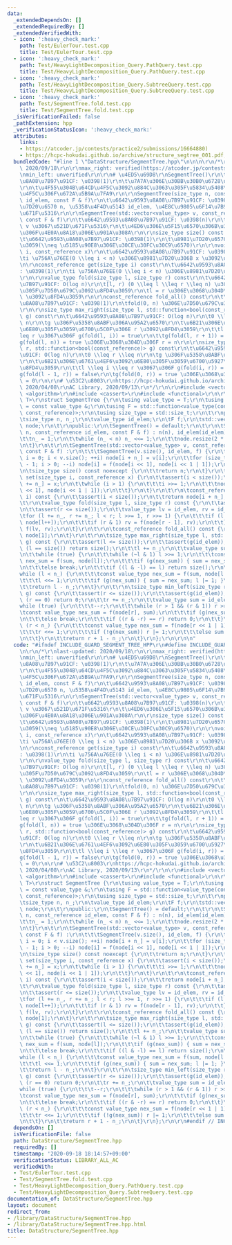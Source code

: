 ```yaml
---
data:
  _extendedDependsOn: []
  _extendedRequiredBy: []
  _extendedVerifiedWith:
  - icon: ':heavy_check_mark:'
    path: Test/EulerTour.test.cpp
    title: Test/EulerTour.test.cpp
  - icon: ':heavy_check_mark:'
    path: Test/HeavyLightDecomposition_Query.PathQuery.test.cpp
    title: Test/HeavyLightDecomposition_Query.PathQuery.test.cpp
  - icon: ':heavy_check_mark:'
    path: Test/HeavyLightDecomposition_Query.SubtreeQuery.test.cpp
    title: Test/HeavyLightDecomposition_Query.SubtreeQuery.test.cpp
  - icon: ':heavy_check_mark:'
    path: Test/SegmentTree.fold.test.cpp
    title: Test/SegmentTree.fold.test.cpp
  _isVerificationFailed: false
  _pathExtension: hpp
  _verificationStatusIcon: ':heavy_check_mark:'
  attributes:
    links:
    - https://atcoder.jp/contests/practice2/submissions/16664880)
    - https://hcpc-hokudai.github.io/archive/structure_segtree_001.pdf,
  bundledCode: "#line 1 \"DataStructure/SegmentTree.hpp\"\n\n\n\r\n/*\r\nlast-updated:\
    \ 2020/09/18\r\n\r\nmax_right: verified(https://atcoder.jp/contests/practice2/submissions/16664880)\r\
    \nmin_left: unverified\r\n\r\n# \u4ED5\u69D8\r\nSegmentTree()\r\n\t\u6642\u9593\
    \u8A08\u7B97\u91CF: \u0398(1)\r\n\t\u7A7A\u306E\u30BB\u30B0\u6728\u3092\u4F5C\u6210\
    \r\n\t\u4F55\u304B\u64CD\u4F5C\u3092\u884C\u3063\u305F\u5834\u5408\u306E\u52D5\
    \u4F5C\u306F\u672A\u5B9A\u7FA9\r\n\r\nSegmentTree(size_type n, const_reference\
    \ id_elem, const F & f)\r\n\t\u6642\u9593\u8A08\u7B97\u91CF: \u0398(n)\r\n\t\u8981\
    \u7D20\u6570 n, \u5358\u4F4D\u5143 id_elem, \u4E8C\u9805\u6F14\u7B97 f \u3067\u521D\
    \u671F\u5316\r\n\r\nSegmentTree(std::vector<value_type> v, const_reference id_elem,\
    \ const F & f)\r\n\t\u6642\u9593\u8A08\u7B97\u91CF: \u0398(n)\r\n\t\u914D\u5217\
    \ v \u3067\u521D\u671F\u5316\r\n\t\u4ED6\u306E\u5F15\u6570\u306B\u3064\u3044\u3066\
    \u306F\u4E0A\u8A18\u306E\u901A\u308A\r\n\r\nsize_type size() const noexcept\r\n\
    \t\u6642\u9593\u8A08\u7B97\u91CF: \u0398(1)\r\n\t\u8981\u7D20\u6570\u3092\u8FD4\
    \u3059(\\neq \u5185\u90E8\u306E\u30CE\u30FC\u30C9\u6570)\r\n\r\nvoid set(size_type\
    \ i, const_reference x)\r\n\t\u6642\u9593\u8A08\u7B97\u91CF: \u0398(log n)\r\n\
    \ti \u756A\u76EE(0 \\leq i < n) \u306E\u8981\u7D20\u306B x \u3092\u4EE3\u5165\r\
    \n\r\nconst_reference get(size_type i) const\r\n\t\u6642\u9593\u8A08\u7B97\u91CF\
    : \u0398(1)\r\n\ti \u756A\u76EE(0 \\leq i < n) \u306E\u8981\u7D20\u3092\u8FD4\u3059\
    \r\n\r\nvalue_type fold(size_type l, size_type r) const\r\n\t\u6642\u9593\u8A08\
    \u7B97\u91CF: O(log n)\r\n\t[l, r) (0 \\leq l \\leq r \\leq n) \u3092 fold \u3057\
    \u305F\u7D50\u679C\u3092\u8FD4\u3059\r\n\tl = r \u306E\u3068\u304D\u306F id_elem\
    \ \u3092\u8FD4\u3059\r\n\r\nconst_reference fold_all() const\r\n\t\u6642\u9593\
    \u8A08\u7B97\u91CF: \u0398(1)\r\n\tfold(0, n) \u306E\u7D50\u679C\u3092\u8FD4\u3059\
    \r\n\r\nsize_type max_right(size_type l, std::function<bool(const_reference)>\
    \ g) const\r\n\t\u6642\u9593\u8A08\u7B97\u91CF: O(log n)\r\n\t0 \\leq l \\leq\
    \ n\r\n\tg \u306F\u5358\u8ABF\u306A\u95A2\u6570\r\n\t\u6B21\u306E\u6761\u4EF6\u3092\
    \u6E80\u305F\u3059\u6700\u5C0F\u306E r \u3092\u8FD4\u3059\r\n\t\tl \\leq i \\\
    leq r \u3067\u306F g(fold(l, i)) = true\r\n\t\tg(fold(l, r + 1)) = false\r\n\t\
    g(fold(l, n)) = true \u306E\u3068\u304D\u306F r = n\r\n\r\nsize_type min_left(size_type\
    \ r, std::function<bool(const_reference)> g) const\r\n\t\u6642\u9593\u8A08\u7B97\
    \u91CF: O(log n)\r\n\t0 \\leq r \\leq n\r\n\tg \u306F\u5358\u8ABF\u306A\u95A2\u6570\
    \r\n\t\u6B21\u306E\u6761\u4EF6\u3092\u6E80\u305F\u3059\u6700\u5927\u306E l \u3092\
    \u8FD4\u3059\r\n\t\tl \\leq i \\leq r \u3067\u306F g(fold(i, r)) = true\r\n\t\t\
    g(fold(l - 1, r)) = false\r\n\tg(fold(0, r)) = true \u306E\u3068\u304D\u306F l\
    \ = 0\r\n\r\n# \u53C2\u8003\r\nhttps://hcpc-hokudai.github.io/archive/structure_segtree_001.pdf,\
    \ 2020/04/08\r\nAC Library, 2020/09/13\r\n*/\r\n\r\n#include <vector>\r\n#include\
    \ <algorithm>\r\n#include <cassert>\r\n#include <functional>\r\n\r\ntemplate<typename\
    \ T>\r\nstruct SegmentTree {\r\n\tusing value_type = T;\r\n\tusing const_reference\
    \ = const value_type &;\r\n\tusing F = std::function<value_type(const_reference,\
    \ const_reference)>;\r\n\tusing size_type = std::size_t;\r\n\t\r\nprivate:\r\n\
    \tsize_type n, n_;\r\n\tvalue_type id_elem;\r\n\tF f;\r\n\tstd::vector<value_type>\
    \ node;\r\n\t\r\npublic:\r\n\tSegmentTree() = default;\r\n\t\r\n\tSegmentTree(size_type\
    \ n, const_reference id_elem, const F & f) : n(n), id_elem(id_elem), f(f) {\r\n\
    \t\tn_ = 1;\r\n\t\twhile (n_ < n) n_ <<= 1;\r\n\t\tnode.resize(2 * n_, id_elem);\r\
    \n\t}\r\n\t\r\n\tSegmentTree(std::vector<value_type> v, const_reference id_elem,\
    \ const F & f) :\r\n\t\t\tSegmentTree(v.size(), id_elem, f) {\r\n\t\tfor (size_type\
    \ i = 0; i < v.size(); ++i) node[i + n_] = v[i];\r\n\t\tfor (size_type i = n_\
    \ - 1; i > 0; --i) node[i] = f(node[i << 1], node[i << 1 | 1]);\r\n\t}\r\n\t\r\
    \n\tsize_type size() const noexcept {\r\n\t\treturn n;\r\n\t}\r\n\t\r\n\tvoid\
    \ set(size_type i, const_reference x) {\r\n\t\tassert(i < size());\r\n\t\tnode[i\
    \ += n_] = x;\r\n\t\twhile (i > 1) {\r\n\t\t\ti >>= 1;\r\n\t\t\tnode[i] = f(node[i\
    \ << 1], node[i << 1 | 1]);\r\n\t\t}\r\n\t}\r\n\t\r\n\tconst_reference get(size_type\
    \ i) const {\r\n\t\tassert(i < size());\r\n\t\treturn node[i + n_];\r\n\t}\r\n\
    \t\r\n\tvalue_type fold(size_type l, size_type r) const {\r\n\t\tassert(l <= r);\r\
    \n\t\tassert(r <= size());\r\n\t\tvalue_type lv = id_elem, rv = id_elem;\r\n\t\
    \tfor (l += n_, r += n_; l < r; l >>= 1, r >>= 1) {\r\n\t\t\tif (l & 1) lv = f(lv,\
    \ node[l++]);\r\n\t\t\tif (r & 1) rv = f(node[r - 1], rv);\r\n\t\t}\r\n\t\treturn\
    \ f(lv, rv);\r\n\t}\r\n\t\r\n\tconst_reference fold_all() const {\r\n\t\treturn\
    \ node[1];\r\n\t}\r\n\t\r\n\tsize_type max_right(size_type l, std::function<bool(const_reference)>\
    \ g) const {\r\n\t\tassert(l <= size());\r\n\t\tassert(g(id_elem));\r\n\t\tif\
    \ (l == size()) return size();\r\n\t\tl += n_;\r\n\t\tvalue_type sum = id_elem;\r\
    \n\t\twhile (true) {\r\n\t\t\twhile (~l & 1) l >>= 1;\r\n\t\t\tconst value_type\
    \ nex_sum = f(sum, node[l]);\r\n\t\t\tif (g(nex_sum)) { sum = nex_sum; ++l; }\r\
    \n\t\t\telse break;\r\n\t\t\tif ((l & -l) == l) return size();\r\n\t\t}\r\n\t\t\
    while (l < n_) {\r\n\t\t\tconst value_type nex_sum = f(sum, node[l << 1]);\r\n\
    \t\t\tl <<= 1;\r\n\t\t\tif (g(nex_sum)) { sum = nex_sum; l |= 1; }\r\n\t\t}\r\n\
    \t\treturn l - n_;\r\n\t}\r\n\t\r\n\tsize_type min_left(size_type r, std::function<bool(const_reference)>\
    \ g) const {\r\n\t\tassert(r <= size());\r\n\t\tassert(g(id_elem));\r\n\t\tif\
    \ (r == 0) return 0;\r\n\t\tr += n_;\r\n\t\tvalue_type sum = id_elem;\r\n\t\t\
    while (true) {\r\n\t\t\t--r;\r\n\t\t\twhile (r > 1 && (r & 1)) r >>= 1;\r\n\t\t\
    \tconst value_type nex_sum = f(node[r], sum);\r\n\t\t\tif (g(nex_sum)) sum = nex_sum;\r\
    \n\t\t\telse break;\r\n\t\t\tif ((r & -r) == r) return 0;\r\n\t\t}\r\n\t\twhile\
    \ (r < n_) {\r\n\t\t\tconst value_type nex_sum = f(node[r << 1 | 1], sum);\r\n\
    \t\t\tr <<= 1;\r\n\t\t\tif (!g(nex_sum)) r |= 1;\r\n\t\t\telse sum = nex_sum;\r\
    \n\t\t}\r\n\t\treturn r + 1 - n_;\r\n\t}\r\n};\r\n\r\n\n"
  code: "#ifndef INCLUDE_GUARD_SEGMENT_TREE_HPP\r\n#define INCLUDE_GUARD_SEGMENT_TREE_HPP\r\
    \n\r\n/*\r\nlast-updated: 2020/09/18\r\n\r\nmax_right: verified(https://atcoder.jp/contests/practice2/submissions/16664880)\r\
    \nmin_left: unverified\r\n\r\n# \u4ED5\u69D8\r\nSegmentTree()\r\n\t\u6642\u9593\
    \u8A08\u7B97\u91CF: \u0398(1)\r\n\t\u7A7A\u306E\u30BB\u30B0\u6728\u3092\u4F5C\u6210\
    \r\n\t\u4F55\u304B\u64CD\u4F5C\u3092\u884C\u3063\u305F\u5834\u5408\u306E\u52D5\
    \u4F5C\u306F\u672A\u5B9A\u7FA9\r\n\r\nSegmentTree(size_type n, const_reference\
    \ id_elem, const F & f)\r\n\t\u6642\u9593\u8A08\u7B97\u91CF: \u0398(n)\r\n\t\u8981\
    \u7D20\u6570 n, \u5358\u4F4D\u5143 id_elem, \u4E8C\u9805\u6F14\u7B97 f \u3067\u521D\
    \u671F\u5316\r\n\r\nSegmentTree(std::vector<value_type> v, const_reference id_elem,\
    \ const F & f)\r\n\t\u6642\u9593\u8A08\u7B97\u91CF: \u0398(n)\r\n\t\u914D\u5217\
    \ v \u3067\u521D\u671F\u5316\r\n\t\u4ED6\u306E\u5F15\u6570\u306B\u3064\u3044\u3066\
    \u306F\u4E0A\u8A18\u306E\u901A\u308A\r\n\r\nsize_type size() const noexcept\r\n\
    \t\u6642\u9593\u8A08\u7B97\u91CF: \u0398(1)\r\n\t\u8981\u7D20\u6570\u3092\u8FD4\
    \u3059(\\neq \u5185\u90E8\u306E\u30CE\u30FC\u30C9\u6570)\r\n\r\nvoid set(size_type\
    \ i, const_reference x)\r\n\t\u6642\u9593\u8A08\u7B97\u91CF: \u0398(log n)\r\n\
    \ti \u756A\u76EE(0 \\leq i < n) \u306E\u8981\u7D20\u306B x \u3092\u4EE3\u5165\r\
    \n\r\nconst_reference get(size_type i) const\r\n\t\u6642\u9593\u8A08\u7B97\u91CF\
    : \u0398(1)\r\n\ti \u756A\u76EE(0 \\leq i < n) \u306E\u8981\u7D20\u3092\u8FD4\u3059\
    \r\n\r\nvalue_type fold(size_type l, size_type r) const\r\n\t\u6642\u9593\u8A08\
    \u7B97\u91CF: O(log n)\r\n\t[l, r) (0 \\leq l \\leq r \\leq n) \u3092 fold \u3057\
    \u305F\u7D50\u679C\u3092\u8FD4\u3059\r\n\tl = r \u306E\u3068\u304D\u306F id_elem\
    \ \u3092\u8FD4\u3059\r\n\r\nconst_reference fold_all() const\r\n\t\u6642\u9593\
    \u8A08\u7B97\u91CF: \u0398(1)\r\n\tfold(0, n) \u306E\u7D50\u679C\u3092\u8FD4\u3059\
    \r\n\r\nsize_type max_right(size_type l, std::function<bool(const_reference)>\
    \ g) const\r\n\t\u6642\u9593\u8A08\u7B97\u91CF: O(log n)\r\n\t0 \\leq l \\leq\
    \ n\r\n\tg \u306F\u5358\u8ABF\u306A\u95A2\u6570\r\n\t\u6B21\u306E\u6761\u4EF6\u3092\
    \u6E80\u305F\u3059\u6700\u5C0F\u306E r \u3092\u8FD4\u3059\r\n\t\tl \\leq i \\\
    leq r \u3067\u306F g(fold(l, i)) = true\r\n\t\tg(fold(l, r + 1)) = false\r\n\t\
    g(fold(l, n)) = true \u306E\u3068\u304D\u306F r = n\r\n\r\nsize_type min_left(size_type\
    \ r, std::function<bool(const_reference)> g) const\r\n\t\u6642\u9593\u8A08\u7B97\
    \u91CF: O(log n)\r\n\t0 \\leq r \\leq n\r\n\tg \u306F\u5358\u8ABF\u306A\u95A2\u6570\
    \r\n\t\u6B21\u306E\u6761\u4EF6\u3092\u6E80\u305F\u3059\u6700\u5927\u306E l \u3092\
    \u8FD4\u3059\r\n\t\tl \\leq i \\leq r \u3067\u306F g(fold(i, r)) = true\r\n\t\t\
    g(fold(l - 1, r)) = false\r\n\tg(fold(0, r)) = true \u306E\u3068\u304D\u306F l\
    \ = 0\r\n\r\n# \u53C2\u8003\r\nhttps://hcpc-hokudai.github.io/archive/structure_segtree_001.pdf,\
    \ 2020/04/08\r\nAC Library, 2020/09/13\r\n*/\r\n\r\n#include <vector>\r\n#include\
    \ <algorithm>\r\n#include <cassert>\r\n#include <functional>\r\n\r\ntemplate<typename\
    \ T>\r\nstruct SegmentTree {\r\n\tusing value_type = T;\r\n\tusing const_reference\
    \ = const value_type &;\r\n\tusing F = std::function<value_type(const_reference,\
    \ const_reference)>;\r\n\tusing size_type = std::size_t;\r\n\t\r\nprivate:\r\n\
    \tsize_type n, n_;\r\n\tvalue_type id_elem;\r\n\tF f;\r\n\tstd::vector<value_type>\
    \ node;\r\n\t\r\npublic:\r\n\tSegmentTree() = default;\r\n\t\r\n\tSegmentTree(size_type\
    \ n, const_reference id_elem, const F & f) : n(n), id_elem(id_elem), f(f) {\r\n\
    \t\tn_ = 1;\r\n\t\twhile (n_ < n) n_ <<= 1;\r\n\t\tnode.resize(2 * n_, id_elem);\r\
    \n\t}\r\n\t\r\n\tSegmentTree(std::vector<value_type> v, const_reference id_elem,\
    \ const F & f) :\r\n\t\t\tSegmentTree(v.size(), id_elem, f) {\r\n\t\tfor (size_type\
    \ i = 0; i < v.size(); ++i) node[i + n_] = v[i];\r\n\t\tfor (size_type i = n_\
    \ - 1; i > 0; --i) node[i] = f(node[i << 1], node[i << 1 | 1]);\r\n\t}\r\n\t\r\
    \n\tsize_type size() const noexcept {\r\n\t\treturn n;\r\n\t}\r\n\t\r\n\tvoid\
    \ set(size_type i, const_reference x) {\r\n\t\tassert(i < size());\r\n\t\tnode[i\
    \ += n_] = x;\r\n\t\twhile (i > 1) {\r\n\t\t\ti >>= 1;\r\n\t\t\tnode[i] = f(node[i\
    \ << 1], node[i << 1 | 1]);\r\n\t\t}\r\n\t}\r\n\t\r\n\tconst_reference get(size_type\
    \ i) const {\r\n\t\tassert(i < size());\r\n\t\treturn node[i + n_];\r\n\t}\r\n\
    \t\r\n\tvalue_type fold(size_type l, size_type r) const {\r\n\t\tassert(l <= r);\r\
    \n\t\tassert(r <= size());\r\n\t\tvalue_type lv = id_elem, rv = id_elem;\r\n\t\
    \tfor (l += n_, r += n_; l < r; l >>= 1, r >>= 1) {\r\n\t\t\tif (l & 1) lv = f(lv,\
    \ node[l++]);\r\n\t\t\tif (r & 1) rv = f(node[r - 1], rv);\r\n\t\t}\r\n\t\treturn\
    \ f(lv, rv);\r\n\t}\r\n\t\r\n\tconst_reference fold_all() const {\r\n\t\treturn\
    \ node[1];\r\n\t}\r\n\t\r\n\tsize_type max_right(size_type l, std::function<bool(const_reference)>\
    \ g) const {\r\n\t\tassert(l <= size());\r\n\t\tassert(g(id_elem));\r\n\t\tif\
    \ (l == size()) return size();\r\n\t\tl += n_;\r\n\t\tvalue_type sum = id_elem;\r\
    \n\t\twhile (true) {\r\n\t\t\twhile (~l & 1) l >>= 1;\r\n\t\t\tconst value_type\
    \ nex_sum = f(sum, node[l]);\r\n\t\t\tif (g(nex_sum)) { sum = nex_sum; ++l; }\r\
    \n\t\t\telse break;\r\n\t\t\tif ((l & -l) == l) return size();\r\n\t\t}\r\n\t\t\
    while (l < n_) {\r\n\t\t\tconst value_type nex_sum = f(sum, node[l << 1]);\r\n\
    \t\t\tl <<= 1;\r\n\t\t\tif (g(nex_sum)) { sum = nex_sum; l |= 1; }\r\n\t\t}\r\n\
    \t\treturn l - n_;\r\n\t}\r\n\t\r\n\tsize_type min_left(size_type r, std::function<bool(const_reference)>\
    \ g) const {\r\n\t\tassert(r <= size());\r\n\t\tassert(g(id_elem));\r\n\t\tif\
    \ (r == 0) return 0;\r\n\t\tr += n_;\r\n\t\tvalue_type sum = id_elem;\r\n\t\t\
    while (true) {\r\n\t\t\t--r;\r\n\t\t\twhile (r > 1 && (r & 1)) r >>= 1;\r\n\t\t\
    \tconst value_type nex_sum = f(node[r], sum);\r\n\t\t\tif (g(nex_sum)) sum = nex_sum;\r\
    \n\t\t\telse break;\r\n\t\t\tif ((r & -r) == r) return 0;\r\n\t\t}\r\n\t\twhile\
    \ (r < n_) {\r\n\t\t\tconst value_type nex_sum = f(node[r << 1 | 1], sum);\r\n\
    \t\t\tr <<= 1;\r\n\t\t\tif (!g(nex_sum)) r |= 1;\r\n\t\t\telse sum = nex_sum;\r\
    \n\t\t}\r\n\t\treturn r + 1 - n_;\r\n\t}\r\n};\r\n\r\n#endif // INCLUDE_GUARD_SEGMENT_TREE_HPP"
  dependsOn: []
  isVerificationFile: false
  path: DataStructure/SegmentTree.hpp
  requiredBy: []
  timestamp: '2020-09-18 18:14:57+09:00'
  verificationStatus: LIBRARY_ALL_AC
  verifiedWith:
  - Test/EulerTour.test.cpp
  - Test/SegmentTree.fold.test.cpp
  - Test/HeavyLightDecomposition_Query.PathQuery.test.cpp
  - Test/HeavyLightDecomposition_Query.SubtreeQuery.test.cpp
documentation_of: DataStructure/SegmentTree.hpp
layout: document
redirect_from:
- /library/DataStructure/SegmentTree.hpp
- /library/DataStructure/SegmentTree.hpp.html
title: DataStructure/SegmentTree.hpp
---
```

